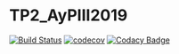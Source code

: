 # TP2_AyPIII2019

[![Build Status](https://travis-ci.com/TaielC/TP2_AyPIII2019.svg?token=geCAxtAEtUhypp8YX1yM&branch=master)](https://travis-ci.com/TaielC/TP2_AyPIII2019)
[![codecov](https://codecov.io/gh/TaielC/TP2_AyPIII2019/branch/master/graph/badge.svg?token=k9lQn5gCPb)](https://codecov.io/gh/TaielC/TP2_AyPIII2019)
[![Codacy Badge](https://api.codacy.com/project/badge/Grade/0dbf41adec7a40c8aee7e0ce0738b99b)](https://www.codacy.com?utm_source=github.com&amp;utm_medium=referral&amp;utm_content=TaielC/TP2_AyPIII2019&amp;utm_campaign=Badge_Grade)
